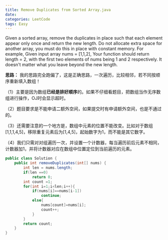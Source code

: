 ```yaml
---
title: Remove Duplicates from Sorted Array.java
date: 
categories: LeetCode
tags: Easy
---
```

Given a sorted array, remove the duplicates in place such that each element appear only once and return the new length.
Do not allocate extra space for another array, you must do this in place with constant memory.
For example,
Given input array nums = [1,1,2],
Your function should return length = 2, with the first two elements of nums being 1 and 2 respectively. It doesn't matter what you leave beyond the new length.
<!-- more -->
**思路：**
我的思路完全跑偏了，这是正确思路，一次遍历，比较相邻，若不同按顺序重新填入数组！

（1）主要是因为数组**已经是排好顺序**的。如果不仔细看题目，把数组当作无序数组进行操作，OJ时会显示超时。

（2）题目要求是不能申请二额外空间，如果提交时有申请额外空间，也是不通过的。

（3）还需要注意的一个地方是，数组中元素的位置不能改变。比如对于数组[1,1,1,4,5]，移除重复元素后为[1,4,5]，起始数字为1，而不能是其它数字。

（4）我们只需对对组遍历一次，并设置一个计数器，每当遍历前后元素不相同，计数器加1，并将计数器对应在数组中位置定位到当前遍历的元素。
``` java
public class Solution {
    public int removeDuplicates(int[] nums) {
        int len = nums.length;
        if(len ==0)
            return 0;
        int count =1;
        for(int i=1;i<len;i++){
            if(nums[i]==nums[i-1])
                continue;
            else{
                nums[count]=nums[i];
                count++;
            }
        }
        return count;
    }
}
```